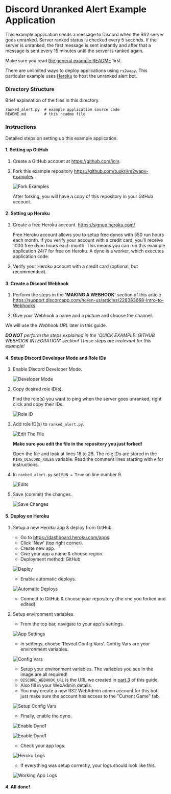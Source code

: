# Discord Unranked Alert Example Application

This example application sends a message to Discord when the RS2
server goes unranked. Server ranked status is checked every 5 seconds.
If the server is unranked, the first message is sent instantly and
after that a message is sent every 15 minutes until the server is ranked again.

Make sure you read [the general example README](../../README.md) first.

There are unlimited ways to deploy applications using `rs2wapy`.
This particular example uses [Heroku](https://www.heroku.com/)
to host the unranked alert bot.

### Directory Structure
Brief explanation of the files in this directory.
```
ranked_alert.py  # example application source code
README.md        # this readme file
```

### Instructions
Detailed steps on setting up this example application.

#### 1. Setting up GitHub
1. Create a GitHub account at https://github.com/join.

2. Fork this example repository https://github.com/tuokri/rs2wapy-examples.
    
    ![Fork Examples](../images/github_fork_examples.png)
    
    After forking, you will have a copy of this repository
    in your GitHub account.

#### 2. Setting up Heroku
1. Create a free Heroku account. https://signup.heroku.com/

    Free Heroku account allows you to setup free dynos with
    550 run hours each month. If you verify your account 
    with a credit card, you'll receive 1000 free dyno hours 
    each month. This means you can run this example application
    24/7 for free on Heroku. A dyno is a worker, which
    executes application code.

2. Verify your Heroku account with a credit card
(optional, but recommended).

#### 3. Create a Discord Webhook
1. Perform the steps in the **'MAKING A WEBHOOK'** section of this article
https://support.discordapp.com/hc/en-us/articles/228383668-Intro-to-Webhooks

2. Give your Webhook a name and a picture and choose the channel.

We will use the *Webhook URL* later in this guide.

_**DO NOT** perform the steps explained in the
'QUICK EXAMPLE: GITHUB WEBHOOK INTEGRATION' section!
Those steps are irrelevant for this example!_

#### 4. Setup Discord Developer Mode and Role IDs
1. Enable Discord Developer Mode.
    
    ![Developer Mode](../images/discord_advanced_mode.png)

2. Copy desired role ID(s).
    
    Find the role(s) you want to ping when the server
    goes unranked, right click and copy their IDs.
    
    ![Role ID](../images/discord_get_copy_role_id.png)    

3. Add role ID(s) to `ranked_alert.py`.

    ![Edit The File](../images/github_edit_unranked_alert.png)

    **Make sure you edit the file in the repository you just forked!**

    Open the file and look at lines 18 to 28.
    The role IDs are stored in the `PING_DISCORD_ROLES` variable.
    Read the comment lines starting with `#` for instructions.
    
4. In `ranked_alert.py` set `RUN = True`
on line number 9.

    ![Edits](../images/github_unranked_alert_changes.png)

5. Save (commit) the changes.

    ![Save Changes](../images/github_commit_unranked_alert_changes.png)

#### 5. Deploy on Heroku
1. Setup a new Heroku app & deploy from GitHub.

    - Go to https://dashboard.heroku.com/apps.
    - Click 'New' (top right corner).
    - Create new app.
    - Give your app a name & choose region.
    - Deployment method: GitHub
    
    ![Deploy](../images/heroku_deployment_method_github.png)

    - Enable automatic deploys.
    
    ![Automatic Deploys](../images/heroku_enable_automatic_deploys.png)

    - Connect to GitHub & choose your repository
    (the one you forked and edited).

2. Setup environment variables.

    - From the top bar, navigate to your app's settings.
    
    ![App Settings](../images/heroku_app_settings.png)
    
    - In settings, choose 'Reveal Config Vars'. Config Vars are your
    environment variables.
    
    ![Config Vars](../images/heroku_reveal_config_vars.png)
    
    - Setup your environment variables. The variables you see in the image
    are all required! 
    - `DISCORD_WEBHOOK_URL` is the URL we created in [part 3](#3-create-a-discord-webhook) of this guide.
    - Also fill in your WebAdmin details.
    - You may create a new RS2 WebAdmin admin account for this bot, just make
    sure the account has access to the "Current Game" tab.
    
    ![Setup Config Vars](../images/heroku_setup_config_vars.png)

    - Finally, enable the dyno.
    
    ![Enable Dyno1](../images/heroku_enable_dyno_1.JPG)
    
    ![Enable Dyno1](../images/heroku_enable_dyno_2.JPG)

    - Check your app logs.
    
    ![Heroku Logs](../images/heroku_view_logs.JPG)
    
    - If everything was setup correctly, your logs should look like this.
    
    ![Working App Logs](../images/)

#### 4. All done!